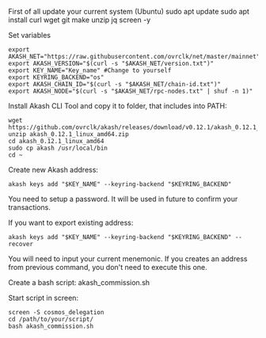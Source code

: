 First of all update your current system (Ubuntu) sudo apt update sudo apt install curl wget git make unzip jq screen -y

Set variables
```
export AKASH_NET="https://raw.githubusercontent.com/ovrclk/net/master/mainnet" 
export AKASH_VERSION="$(curl -s "$AKASH_NET/version.txt")"
export KEY_NAME="Key_name" #Change to yourself
export KEYRING_BACKEND="os" 
export AKASH_CHAIN_ID="$(curl -s "$AKASH_NET/chain-id.txt")" 
export AKASH_NODE="$(curl -s "$AKASH_NET/rpc-nodes.txt" | shuf -n 1)"
```
Install Akash CLI Tool and copy it to folder, that includes into PATH:
```
wget https://github.com/ovrclk/akash/releases/download/v0.12.1/akash_0.12.1_linux_amd64.zip 
unzip akash_0.12.1_linux_amd64.zip 
cd akash_0.12.1_linux_amd64 
sudo cp akash /usr/local/bin 
cd ~
```
Create new Akash address:
```
akash keys add "$KEY_NAME" --keyring-backend "$KEYRING_BACKEND"
```
You need to setup a password. It will be used in future to confirm your transactions.

If you want to export existing address:
```
akash keys add "$KEY_NAME" --keyring-backend "$KEYRING_BACKEND" --recover
```
You will need to input your current menemonic. If you creates an address from previous command, you don't need to execute this one.

Create a bash script: akash_commission.sh

Start script in screen:

```
screen -S cosmos_delegation
cd /path/to/your/script/
bash akash_commission.sh
```
